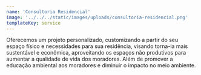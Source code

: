 ```yaml
---
name: 'Consultoria Residencial'
image: '../../../static/images/uploads/consultoria-residencial.png'
templateKey: service
---
```


Oferecemos um projeto personalizado, customizando a partir do seu espaço físico e necessidades para sua residência, visando torna-la mais sustentável e econômica, aproveitando os espaços não produtivos para aumentar a qualidade de vida dos moradores. Além de promover a educação ambiental aos moradores e diminuir o impacto no meio ambiente.
